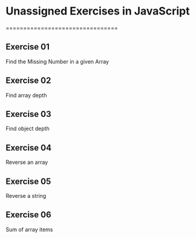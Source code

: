 # Unassigned Exercises in JavaScript

================================

## Exercise 01

Find the Missing Number in a given Array

## Exercise 02

Find array depth

## Exercise 03

Find object depth

## Exercise 04

Reverse an array

## Exercise 05

Reverse a string

## Exercise 06

Sum of array items
